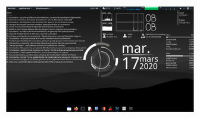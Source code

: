 ![GitHub Logo](https://github.com/andry-daniel/Mytheme-conky/blob/master/Capture%20d%E2%80%99%C3%A9cran%20de%202020-03-17%2023-31-40.png)
